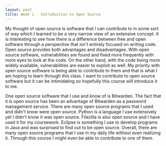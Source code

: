 ```yaml
---
layout: post
title: Week 1 - Introduction to Open Source
---
```



My thought of open source is software that I can contribute to in some sort of way which I learned to be a very narrow view of an extensive concept. It is interesting to see how there is a difference between free and open software through a perspective that isn't entirely focused on writing code. Open source provides both advantages and disadvantages. With open source software, vulnerabilities are found and fixed more frequently with more eyes to look at the code. On the other hand, with the code being more widely available, vulnerabilities are easier to exploit as well. My priority with open source software is being able to contribute to them and that is what I am hoping to learn through this class. I want to contribute to open source software but it can be intimidating so hopefully this course will introduce it to me.

<!--more-->

One open source software that I use and know of is Bitwarden. The fact that it is open source has been an advantage of Bitwarden as a password management service. There are many open source programs that I used and didn't know were open source. Python is a language I use extensively yet I didn't know it was open source. Filezilla is also open source and I have used it for my coursework. Eclipse is something I use to develop programs in Java and was surprised to find out to be open source. Overall, there are many open source programs that I use in my daily life without even realizing it. Through this course I might even be able to contribute to one of them.
